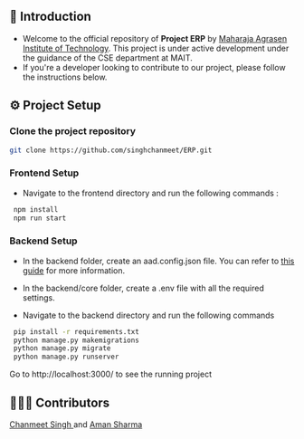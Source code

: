## 📝 Introduction
 * Welcome to the official repository of **Project ERP** by [Maharaja Agrasen Institute of Technology](http://mait.ac.in). This project is under active development under the guidance of the CSE department at MAIT.
 * If you're a developer looking to contribute to our project, please follow the instructions below.


## ⚙️ Project Setup
### Clone the project repository 
```bash
git clone https://github.com/singhchanmeet/ERP.git
```
### Frontend Setup
 * Navigate to the frontend directory and run the following commands :
```bash
 npm install
 npm run start
```
### Backend Setup
 * In the backend folder, create an aad.config.json file. You can refer to [this guide](https://learn.microsoft.com/en-us/training/modules/msid-django-web-app-sign-in/3-exercise-register-django-web-app) for more information.

 * In the backend/core folder, create a .env file with all the required settings.

 * Navigate to the backend directory and run the following commands

```bash
 pip install -r requirements.txt
 python manage.py makemigrations
 python manage.py migrate
 python manage.py runserver
```

Go to http://localhost:3000/ to see the running project

## 👨🏻‍💻 Contributors
<a href="https://github.com/singhchanmeet"> Chanmeet Singh </a> and <a href="https://github.com/exploring-solver"> Aman Sharma </a> 


